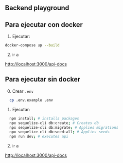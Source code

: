 ## Backend playground

## Para ejecutar con docker

1. Ejecutar:

```sh
docker-compose up --build
```

2. ir a

[http://localhost:3000/api-docs](http://localhost:3000/api-docs)

## Para ejecutar sin docker

0. Crear `.env`

```sh
  cp .env.example .env
```

1. Ejecutar:

```sh
  npm install; # installs packages
  npx sequelize-cli db:create; # Creates db
  npx sequelize-cli db:migrate; # Applies migrations
  npx sequelize-cli db:seed:all; # Applies seeds
  npm run dev; # executes api
```

2. ir a

[http://localhost:3000/api-docs](http://localhost:3000/api-docs)
